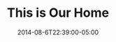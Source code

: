 ---
title: "This is Our Home"
date: 2014-08-6T22:39:00-05:00
where_published: "The Investigative Fund"
link_to_original: "http://www.theinvestigativefund.org/investigations/immigrationandlabor/2011/into_the_wilderness/"
description: "To comply with US immigration law, Exelina Hernandez would have to risk her life."
---